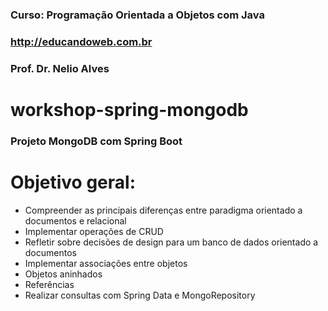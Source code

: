### Curso: Programação Orientada a Objetos com Java
### http://educandoweb.com.br
### Prof. Dr. Nelio Alves

# workshop-spring-mongodb
### Projeto MongoDB com Spring Boot

# Objetivo geral:

* Compreender as principais diferenças entre paradigma orientado a documentos e relacional
* Implementar operações de CRUD
* Refletir sobre decisões de design para um banco de dados orientado a documentos
* Implementar associações entre objetos
* Objetos aninhados
* Referências
* Realizar consultas com Spring Data e MongoRepository
